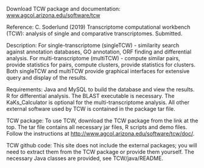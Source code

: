 Download TCW package and documentation: www.agcol.arizona.edu/software/tcw

Reference: C. Soderlund (2019) Transcriptome computational workbench (TCW): analysis of single and comparative transcriptomes. Submitted.

Description: For single-transcriptome (singleTCW) - similarity search against annotation databases, GO annotation, ORF finding and differential analysis. For multi-transcriptome (multiTCW) - compute similar pairs, provide statistics for pairs, compute clusters, provide statistics for clusters. Both singleTCW and multiTCW provide graphical interfaces for extensive query and display of the results.

Requirements: Java and MySQL to build the database and view the results.  R for differential analysis.  The BLAST executable is necessary. The KaKs_Calculator is optional for the multi-transcriptome analysis. All other external software used by TCW is contained in the package tar file. 

TCW package: To use TCW, download the TCW package from the link at the top. The tar file contains all necessary jar files, R scripts and demo files. Follow the instructions at http://www.agcol.arizona.edu/software/tcw/doc/. 

TCW github code: This site does not include the external packages; you will need to extract them from the TCW package or provide them yourself. The necessary Java classes are provided, see TCW/java/README.

